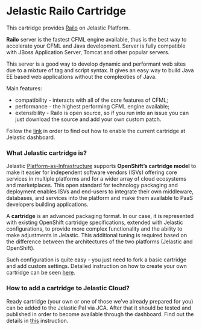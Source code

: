 # Jelastic Railo Cartridge
This cartridge provides [Railo](http://www.getrailo.org/) on Jelastic Platform.

**Railo** server is the fastest CFML engine available, thus is the best way to accelerate your CFML and Java development. Server is fully compatible with JBoss Application Server,  Tomcat and other popular servers.

This server is a good way to develop dynamic and performant web sites due to a mixture of tag and script syntax. It gives an easy way to build Java EE based web applications without the complexities of Java. 

Main features:
* compatibility - interacts with all of the core features of CFML;
* performance - the highest performing CFML engine available;
* extensibility - Railo is open source, so if you run into an issue you can just download the source and add your own custom patch.

Follow the [link](http://ops-docs.jelastic.com/private-add-cartridge) in order to find out how to enable the current cartridge at Jelastic dashboard.

### What Jelastic cartridge is?

Jelastic [Platform-as-Infrastructure](http://docs.jelastic.com/what-is-platform-as-infrastructure) supports **OpenShift’s cartridge model** to make it easier for independent software vendors (ISVs) offering core services in multiple platforms and for a wider array of cloud ecosystems and marketplaces. This open standard for technology packaging and deployment enables ISVs and end-users to integrate their own middleware, databases, and services into the platform and make them available to PaaS developers building applications.

A **cartridge** is an advanced packaging format. In our case, it is represented with existing OpenShift cartridge specifications, extended with Jelastic configurations, to provide more complex functionality and the ability to make adjustments in Jelastic. This additional tuning is required based on the difference between the architectures of the two platforms (Jelastic and OpenShift).

Such configuration is quite easy - you just need to fork a basic cartridge and add custom settings. Detailed instruction on how to create your own cartridge can be seen [here](http://ops-docs.jelastic.com/create-cartridge).


### How to add a cartridge to Jelastic Cloud?

Ready cartridge (your own or one of those we’ve already prepared for you) can be added to the Jelastic PaI via JCA. After that it should be tested and published in order to become available through the dashboard. Find out the details in [this](http://ops-docs.jelastic.com/private-add-cartridge) instruction.
